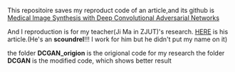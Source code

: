 This repositoire saves my reproduct code of an article,and its github is [Medical Image Synthesis with Deep Convolutional Adversarial Networks](https://github.com/ginobilinie/medSynthesisV1)

And I reproduction is for my teacher(Ji Ma in ZJUT)'s research. [HERE](https://doi.org/10.1016/j.jksuci.2023.101821) is his article.(He's an **scoundrel**!!! I work for him but he didn't put my name on it)

the folder **DCGAN_origion** is the origional code for my research
the folder **DCGAN** is the modified code, which shows better result
